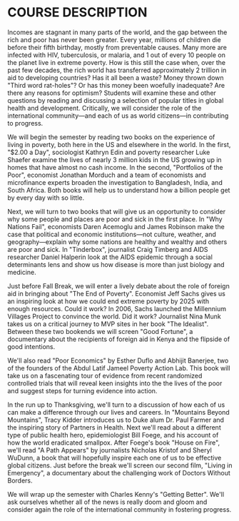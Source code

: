 # COURSE DESCRIPTION

Incomes are stagnant in many parts of the world, and the gap between the rich and poor has never been greater. Every year, millions of children die before their fifth birthday, mostly from preventable causes. Many more are infected with HIV, tuberculosis, or malaria, and 1 out of every 10 people on the planet live in extreme poverty. How is this still the case when, over the past few decades, the rich world has transferred approximately 2 trillion in aid to developing countries? Has it all been a waste? Money thrown down "Third word rat-holes"? Or has this money been woefully inadequate? Are there any reasons for optimism? Students will examine these and other questions by reading and discussing a selection of popular titles in global health and development. Critically, we will consider the role of the international community—and each of us as world citizens—in contributing to progress.

We will begin the semester by reading two books on the experience of living in poverty, both here in the US and elsewhere in the world. In the first, "$2.00 a Day", sociologist Kathryn Edin and poverty researcher Luke Shaefer examine the lives of nearly 3 million kids in the US growing up in homes that have almost no cash income. In the second, "Portfolios of the Poor", economist Jonathan Morduch and a team of economists and microfinance experts broaden the investigation to Bangladesh, India, and South Africa. Both books will help us to understand how a billion people get by every day with so little.

Next, we will turn to two books that will give us an opportunity to consider why some people and places are poor and sick in the first place. In "Why Nations Fail", economists Daren Acemoglu and James Robinson make the case that political and economic institutions—not culture, weather, and geography—explain why some nations are healthy and wealthy and others are poor and sick. In "Tinderbox", journalist Craig Timberg and AIDS researcher Daniel Halperin look at the AIDS epidemic through a social determinants lens and show us how disease is more than just biology and medicine.

Just before Fall Break, we will enter a lively debate about the role of foreign aid in bringing about "The End of Poverty". Economist Jeff Sachs gives us an inspiring look at how we could end extreme poverty by 2025 with enough resources. Could it work? In 2006, Sachs launched the Millennium Villages Project to convince the world. Did it work? Journalist Nina Munk takes us on a critical journey to MVP sites in her book "The Idealist". Between these two bookends we will screen "Good Fortune", a documentary about the recipients of foreign aid in Kenya and the flipside of good intentions.

We'll also read "Poor Economics" by Esther Duflo and Abhijit Banerjee, two of the founders of the Abdul Latif Jameel Poverty Action Lab. This book will take us on a fascenating tour of evidence from recent randomized controlled trials that will reveal keen insights into the the lives of the poor and suggest steps for turning evidence into action.

In the run up to Thanksgiving, we'll turn to a discussion of how each of us can make a difference through our lives and careers. In "Mountains Beyond Mountains", Tracy Kidder introduces us to Duke alum Dr. Paul Farmer and the inspiring story of Partners in Health. Next we'll read about a different type of public health hero, epidemiologist Bill Foege, and his account of how the world eradicated smallpox. After Foege's book "House on Fire", we'll read "A Path Appears" by journalists Nicholas Kristof and Sheryl WuDunn, a book that will hopefully inspire each one of us to be effective global citizens. Just before the break we'll screen our second film, "Living in Emergency", a documentary about the challenging work of Doctors Without Borders.

We will wrap up the semester with Charles Kenny's "Getting Better". We'll ask ourselves whether all of the news is really doom and gloom and consider again the role of the international community in fostering progress.

